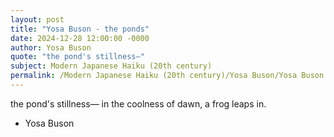 ```yaml
---
layout: post
title: "Yosa Buson - the ponds"
date: 2024-12-28 12:00:00 -0000
author: Yosa Buson
quote: "the pond's stillness—"
subject: Modern Japanese Haiku (20th century)
permalink: /Modern Japanese Haiku (20th century)/Yosa Buson/Yosa Buson - the ponds
---
```


the pond's stillness—
in the coolness of dawn,
a frog leaps in.

- Yosa Buson
